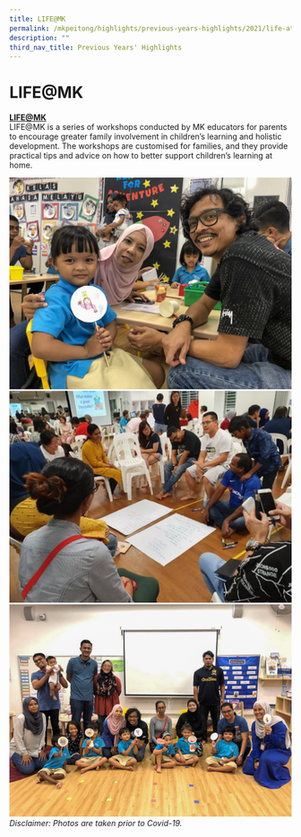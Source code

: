 ```yaml
---
title: LIFE@MK
permalink: /mkpeitong/highlights/previous-years-highlights/2021/life-at-mk/
description: ""
third_nav_title: Previous Years' Highlights
---
```

# LIFE@MK

<b><u>LIFE@MK</u></b><br>
LIFE@MK is a series of workshops conducted by MK educators for parents to encourage greater family involvement in children’s learning and holistic development. The workshops are customised for families, and they provide practical tips and advice on how to better support children’s learning at home.


![](/images/MK@Pei%20Tong/Highlights/2021/Events%20Celebrations%203.jpg)
![](/images/MK@Pei%20Tong/Highlights/2021/Pic4.jpg)
![](/images/MK@Pei%20Tong/Highlights/2021/Events%20Celebrations%201.jpg)
_Disclaimer: Photos are taken prior to Covid-19._